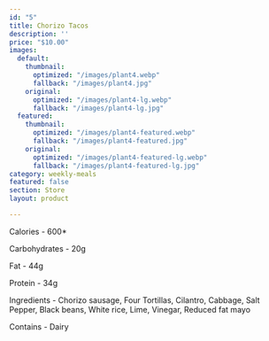 ```yaml
---
id: "5"
title: Chorizo Tacos
description: ''
price: "$10.00"
images:
  default:
    thumbnail:
      optimized: "/images/plant4.webp"
      fallback: "/images/plant4.jpg"
    original:
      optimized: "/images/plant4-lg.webp"
      fallback: "/images/plant4-lg.jpg"
  featured:
    thumbnail:
      optimized: "/images/plant4-featured.webp"
      fallback: "/images/plant4-featured.jpg"
    original:
      optimized: "/images/plant4-featured-lg.webp"
      fallback: "/images/plant4-featured-lg.jpg"
category: weekly-meals
featured: false
section: Store
layout: product

---
```


Calories - 600*

Carbohydrates - 20g

Fat - 44g

Protein - 34g

Ingredients - Chorizo sausage, Four Tortillas, Cilantro, Cabbage, Salt Pepper, Black beans, White rice, Lime, Vinegar, Reduced fat mayo

Contains - Dairy

 